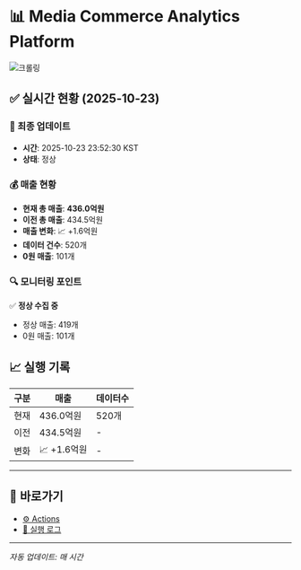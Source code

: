 # 📊 Media Commerce Analytics Platform

![크롤링](https://img.shields.io/badge/크롤링-정상-green)

## ✅ 실시간 현황 (2025-10-23)

### 📍 최종 업데이트
- **시간**: 2025-10-23 23:52:30 KST
- **상태**: 정상

### 💰 매출 현황
- **현재 총 매출**: **436.0억원**
- **이전 총 매출**: 434.5억원
- **매출 변화**: 📈 +1.6억원
- **데이터 건수**: 520개
- **0원 매출**: 101개

### 🔍 모니터링 포인트

✅ **정상 수집 중**
- 정상 매출: 419개
- 0원 매출: 101개


## 📈 실행 기록

| 구분 | 매출 | 데이터수 |
|------|------|----------|
| 현재 | 436.0억원 | 520개 |
| 이전 | 434.5억원 | - |
| 변화 | 📈 +1.6억원 | - |

---

## 🔗 바로가기

- [⚙️ Actions](../../actions)
- [📝 실행 로그](../../actions/workflows/daily_scraping.yml)

---

*자동 업데이트: 매 시간*
